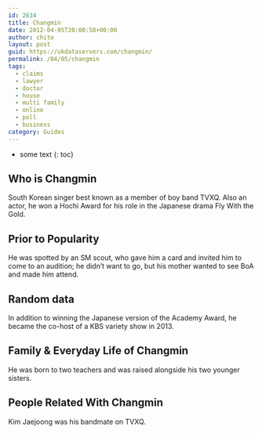 ```yaml
---
id: 2634
title: Changmin
date: 2012-04-05T20:00:58+00:00
author: chito
layout: post
guid: https://ukdataservers.com/changmin/
permalink: /04/05/changmin
tags:
  - claims
  - lawyer
  - doctor
  - house
  - multi family
  - online
  - poll
  - business
category: Guides
---
```


* some text
{: toc}


## Who is  Changmin
                  
                  
                  
South Korean singer best known as a member of boy band TVXQ. Also an actor, he won a Hochi Award for his role in the Japanese drama Fly With the Gold.
                  
                
                
                
## Prior to Popularity 
                  
                  
                  
He was spotted by an SM scout, who gave him a card and invited him to come to an audition; he didn&#8217;t want to go, but his mother wanted to see BoA and made him attend.
                  
                
                
                
## Random data 
                  
                  
                  
In addition to winning the Japanese version of the Academy Award, he became the co-host of a KBS variety show in 2013.
                  
                
                
                
## Family & Everyday Life of Changmin
                  
                  
                  
He was born to two teachers and was raised alongside his two younger sisters.
                  
                
                
                
## People Related With  Changmin
                  
                  
                  
Kim Jaejoong was his bandmate on TVXQ.
                  
                
              
            
          
          
          
    
    
  
